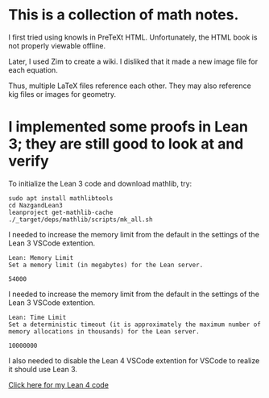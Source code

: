 # This is a collection of math notes.

I first tried using knowls in PreTeXt HTML. Unfortunately, the HTML book is not properly viewable offline.

Later, I used Zim to create a wiki. I disliked that it made a new image file for each equation.

Thus, multiple LaTeX files reference each other. They may also reference kig files or images for geometry.

# I implemented some proofs in Lean 3; they are still good to look at and verify

To initialize the Lean 3 code and download mathlib, try:

```
sudo apt install mathlibtools
cd NazgandLean3
leanproject get-mathlib-cache
./_target/deps/mathlib/scripts/mk_all.sh
```
I needed to increase the memory limit from the default in the settings of the Lean 3 VSCode extention.
```
Lean: Memory Limit
Set a memory limit (in megabytes) for the Lean server.

54000
```
I needed to increase the memory limit from the default in the settings of the Lean 3 VSCode extention.
```
Lean: Time Limit
Set a deterministic timeout (it is approximately the maximum number of memory allocations in thousands) for the Lean server.

10000000
```
I also needed to disable the Lean 4 VSCode extention for VSCode to realize it should use Lean 3.

[Click here for my Lean 4 code](https://github.com/Nazgand/NazgandLean4)
